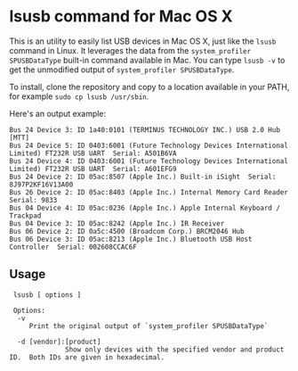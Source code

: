 lsusb command for Mac OS X
==========================

This is an utility to easily list USB devices in Mac OS X, just like the `lsusb` command in Linux. It leverages the data from the `system_profiler SPUSBDataType` built-in command available in Mac. You can type `lsusb -v` to get the unmodified output of `system_profiler SPUSBDataType`.

To install, clone the repository and copy to a location available in your PATH, for example `sudo cp lsusb /usr/sbin`.

Here's an output example:

```
Bus 24 Device 3: ID 1a40:0101 (TERMINUS TECHNOLOGY INC.) USB 2.0 Hub [MTT] 
Bus 24 Device 5: ID 0403:6001 (Future Technology Devices International Limited) FT232R USB UART  Serial: A501B6VA
Bus 24 Device 4: ID 0403:6001 (Future Technology Devices International Limited) FT232R USB UART  Serial: A601EFG9
Bus 24 Device 2: ID 05ac:8507 (Apple Inc.) Built-in iSight  Serial: 8J97P2KF16V13A00
Bus 26 Device 2: ID 05ac:8403 (Apple Inc.) Internal Memory Card Reader  Serial: 9833
Bus 04 Device 4: ID 05ac:0236 (Apple Inc.) Apple Internal Keyboard / Trackpad 
Bus 04 Device 3: ID 05ac:8242 (Apple Inc.) IR Receiver 
Bus 06 Device 2: ID 0a5c:4500 (Broadcom Corp.) BRCM2046 Hub 
Bus 06 Device 3: ID 05ac:8213 (Apple Inc.) Bluetooth USB Host Controller  Serial: 002608CCAC6F
```

## Usage ##

```
 lsusb [ options ] 

 Options:
  -v  
	 Print the original output of `system_profiler SPUSBDataType`

  -d [vendor]:[product]
              Show only devices with the specified vendor and product ID.  Both IDs are given in hexadecimal.
```
